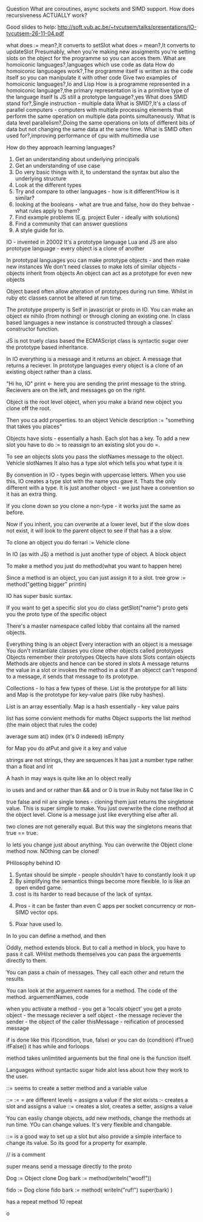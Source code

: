 Question 
What are coroutines, async sockets and SIMD support.
How does recursiveness ACTUALLY work?

Good slides to help:
http://soft.vub.ac.be/~tvcutsem/talks/presentations/IO-tvcutsem-26-11-04.pdf


what does := mean?,It converts to setSlot 
what does = mean?,It converts to updateSlot
Presumably, when you're making new assigments you're setting slots on the object for the programme so you can acces them. 
What are homoiconic languages?,languages which use code as data
How do homoiconic languoages work?,The programme itself is written as the code itself so you can manipulate it with other code
Give two examples of homoiconic languages?,Io and Lisp
How is a programme represented in a homoiconic language?,the primary representation is in a primitive type of the language itself
Is JS still a prototype language?,yes
What does SMID stand for?,Single instruction - multiple data
What is SMID?,It's a class of parallel computers - computers with multiple processing elements that perform the same operation on multiple data points simultaneously. 
What is data level parallelism?,Doing the same operations on lots of different bits of data but not changing the same data at the same time.
What is SMID often used for?,improving performance of cpu with multimedia use




How do they approach learning languages?
1. Get an understanding about underlying principals
2. Get an understanding of use case
3. Do very basic things with it, to understand the syntax but also the underlying structure
4. Look at the different types 
5. Try and compare to other languages - how is it different?How is it similar?
6. looking at the booleans - what are true and false, how do they behvae - what rules apply to them?
7. Find example problems (E.g. project Euler - ideally with solutions)
8. Find a community that can answer questions
9. A style guide for io.

IO - invented in 20002 
It's a prototype language
Lua and JS are also prototype language - every object is a clone of another

In prototypal languages you can make prototype objects - and then make new instances
We don't need classes to make lots of similar objects - objects inherit from objects
An object can act as a prototype for even new objects

Object based often allow alteration of prototypes during run time. Whilst in ruby etc classes cannot be altered at run time. 

The prototype property is Self in javascript or proto in IO. You can make an object ex nihilo (from nothing) or through cloning an existing one. 
In class based languages a new instance is constructed through a classes' constructor function. 

JS is not truely class based the ECMAScript class is syntactic sugar over the prototype based inheritance.

In IO everything is a message and it returns an object. A message that returns a reciever. 
In prototype languages every object is a clone of an existing object rather than a class. 

"Hi ho, IO" print  <- here you are sending the print message to the string. Recievers are on the left, and messages go on the right. 

Object is the root level object, when you make a brand new object you clone off the root. 

Then you ca add properties. to an object
Vehicle description := "something that takes you places"

Objects have slots - essentially a hash. Each slot has a key. 
To add a new slot you have to do :=  to reassign to an existing slot you do =.

To see an objects slots you pass the slotNames message to the object. 
Vehicle slotNames
It also has a type slot which tells you what type it is

By convention in IO - types begin with uppercase letters. When you use this, IO creates a type slot with the name you gave it. Thats the only different with a type. It is just another object - we just have a convention so it has an extra thing. 

If you clone down so you clone a non-type - it works just the same as before. 

Now if you inherit, you can overwrite at a lower level, but if the slow does not exist, it will look to the parent object to see if that has a a slow. 

To clone an object you do ferrari := Vehicle clone

In IO (as with JS) a method is just another type of object. A block object

To make a method you just do method(what you want to happen here)

Since a method is an object, you can just assign it to a slot. 
tree grow := method("getting bigger" println)

IO has super basic suntax. 

If you want to get a specific slot you do class getSlot("name")
proto gets you the proto type of the specific object

There's a master namespace called lobby that contains all the named objects. 

Everything thing is an object
Every interaction with an object is a message
You don't instantiate classes you clone other objects called prototypes
Objects remember their prototypes
Objects have slots
Slots contain objects 
Methods are objects and hence can be stored in slots
A message returns the value in a slot or invokes the method in a slot
If an objecct can't respond to a message, it sends that message to its prototype.



Collections - Io has a few types of these.
List is the prototype for all lists and Map is the prototype for key-value pairs (like ruby hashes). 

List is an array essentially. 
Map is a hash essentially - key value pairs

list has some convient methods for maths
Object supports the list method (the main object that rules the code)

average sum at() index (it's 0 indexed) isEmpty

for Map
you do atPut and give it a key and value

strings are not strings, they are sequences
It has just a number type rather than a float and int

A hash in may ways is quite like an Io object really

io uses and and or rather than && and or
0 is true in Ruby not false like in C

true false and nil are single tones - cloning them just returns the singletone value. 
This is super simple to make. You just overwrite the clone method at the object level. Clone is a message just like everything else after all. 

two clones are not generally equal. But this way the singletons means that true == true. 

Io lets you change just about anything. 
You can overwrite the Object clone method now. NOthing can be cloned!

PHilosophy behind IO
1) Syntax should be simple - people shouldn't have to constantly look it up
2) By simplifying the semantics things become more flexible. Io is like an open ended game.
3) cost is its harder to read because of the lack of syntax.
4. Pros - it can be faster than even C apps per socket concurrency or non-SIMD vector ops.
5) Pixar have used Io.



In Io you can define a method, and then 

Oddly, method extends block. But to call a method in block, you have to pass it call. WHilst methods themselves you can pass the arguements directly to them. 

You can pass a chain of messages. They call each other and return the results. 

You can look at the arguement names for a method. The code of the method.
arguementNames, code 


when you activate a method - you get a 'locals object' 
you get a proto object - the message reciever
a self object - the message reciever
the sender - the object of the caller
thisMessage - reification of processed message 

if is done like this if(condition, true, false) or you can do 
	(condition) ifTrue() ifFalse()
it has while and forloops

method takes unlimtited arguements but the final one is the function itself.

Languages without syntactic sugar hide alot less about how they work to the user.

::= seems to create a setter method and a variable value

::= := = are different levels
= assigns a value if the slot exists
:- creates a slot and assigns a value
::= creates a slot, creates a setter, assigns a value

You can easliy change objects, add new methods, change the methods at run time. YOu can change values. It's very flexible and changable. 

::= is a good way to set up a slot but also provide a simple interface to change its value. So its good for a property for example. 

// is a comment

super means send a message directly to the proto

Dog := Object clone
Dog bark := method(writeln("woof!"))

fido := Dog clone
fido bark := method(
   writeln("ruf!")
   super(bark)
)

has a repeat method 10 repeat 




o
